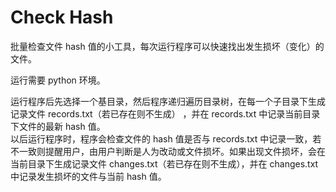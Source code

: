 # Check Hash

批量检查文件 hash 值的小工具，每次运行程序可以快速找出发生损坏（变化）的文件。  

运行需要 python 环境。  

运行程序后先选择一个基目录，然后程序递归遍历目录树，在每一个子目录下生成记录文件 records.txt（若已存在则不生成） ，并在 records.txt 中记录当前目录下文件的最新 hash 值。  
以后运行程序时，程序会检查文件的 hash 值是否与 records.txt 中记录一致，若不一致则提醒用户，由用户判断是人为改动或文件损坏。如果出现文件损坏，会在当前目录下生成记录文件 changes.txt（若已存在则不生成），并在 changes.txt 中记录发生损坏的文件与当前 hash 值。